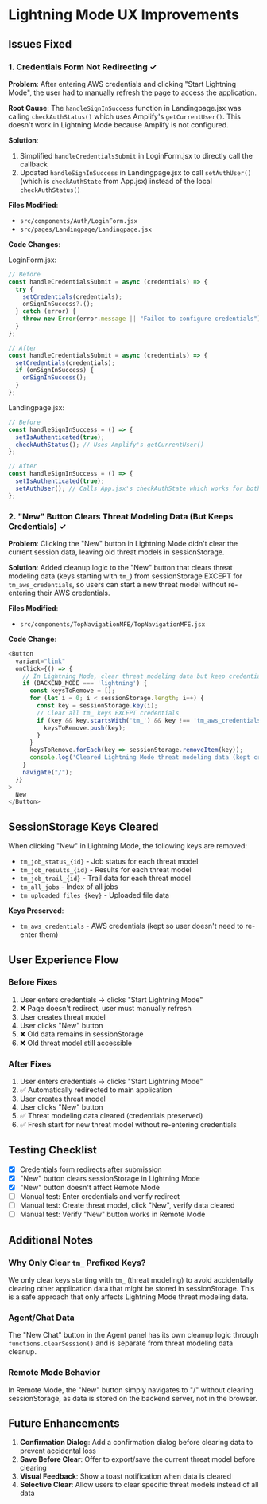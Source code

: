 # Lightning Mode UX Improvements

## Issues Fixed

### 1. Credentials Form Not Redirecting ✓
**Problem**: After entering AWS credentials and clicking "Start Lightning Mode", the user had to manually refresh the page to access the application.

**Root Cause**: The `handleSignInSuccess` function in Landingpage.jsx was calling `checkAuthStatus()` which uses Amplify's `getCurrentUser()`. This doesn't work in Lightning Mode because Amplify is not configured.

**Solution**: 
1. Simplified `handleCredentialsSubmit` in LoginForm.jsx to directly call the callback
2. Updated `handleSignInSuccess` in Landingpage.jsx to call `setAuthUser()` (which is `checkAuthState` from App.jsx) instead of the local `checkAuthStatus()`

**Files Modified**:
- `src/components/Auth/LoginForm.jsx`
- `src/pages/Landingpage/Landingpage.jsx`

**Code Changes**:

LoginForm.jsx:
```javascript
// Before
const handleCredentialsSubmit = async (credentials) => {
  try {
    setCredentials(credentials);
    onSignInSuccess?.();
  } catch (error) {
    throw new Error(error.message || "Failed to configure credentials");
  }
};

// After
const handleCredentialsSubmit = async (credentials) => {
  setCredentials(credentials);
  if (onSignInSuccess) {
    onSignInSuccess();
  }
};
```

Landingpage.jsx:
```javascript
// Before
const handleSignInSuccess = () => {
  setIsAuthenticated(true);
  checkAuthStatus(); // Uses Amplify's getCurrentUser()
};

// After
const handleSignInSuccess = () => {
  setIsAuthenticated(true);
  setAuthUser(); // Calls App.jsx's checkAuthState which works for both modes
};
```

### 2. "New" Button Clears Threat Modeling Data (But Keeps Credentials) ✓
**Problem**: Clicking the "New" button in Lightning Mode didn't clear the current session data, leaving old threat models in sessionStorage.

**Solution**: Added cleanup logic to the "New" button that clears threat modeling data (keys starting with `tm_`) from sessionStorage EXCEPT for `tm_aws_credentials`, so users can start a new threat model without re-entering their AWS credentials.

**Files Modified**:
- `src/components/TopNavigationMFE/TopNavigationMFE.jsx`

**Code Change**:
```javascript
<Button
  variant="link"
  onClick={() => {
    // In Lightning Mode, clear threat modeling data but keep credentials
    if (BACKEND_MODE === 'lightning') {
      const keysToRemove = [];
      for (let i = 0; i < sessionStorage.length; i++) {
        const key = sessionStorage.key(i);
        // Clear all tm_ keys EXCEPT credentials
        if (key && key.startsWith('tm_') && key !== 'tm_aws_credentials') {
          keysToRemove.push(key);
        }
      }
      keysToRemove.forEach(key => sessionStorage.removeItem(key));
      console.log('Cleared Lightning Mode threat modeling data (kept credentials)');
    }
    navigate("/");
  }}
>
  New
</Button>
```

## SessionStorage Keys Cleared

When clicking "New" in Lightning Mode, the following keys are removed:
- `tm_job_status_{id}` - Job status for each threat model
- `tm_job_results_{id}` - Results for each threat model
- `tm_job_trail_{id}` - Trail data for each threat model
- `tm_all_jobs` - Index of all jobs
- `tm_uploaded_files_{key}` - Uploaded file data

**Keys Preserved**:
- `tm_aws_credentials` - AWS credentials (kept so user doesn't need to re-enter them)

## User Experience Flow

### Before Fixes
1. User enters credentials → clicks "Start Lightning Mode"
2. ❌ Page doesn't redirect, user must manually refresh
3. User creates threat model
4. User clicks "New" button
5. ❌ Old data remains in sessionStorage
6. ❌ Old threat model still accessible

### After Fixes
1. User enters credentials → clicks "Start Lightning Mode"
2. ✅ Automatically redirected to main application
3. User creates threat model
4. User clicks "New" button
5. ✅ Threat modeling data cleared (credentials preserved)
6. ✅ Fresh start for new threat model without re-entering credentials

## Testing Checklist

- [x] Credentials form redirects after submission
- [x] "New" button clears sessionStorage in Lightning Mode
- [x] "New" button doesn't affect Remote Mode
- [ ] Manual test: Enter credentials and verify redirect
- [ ] Manual test: Create threat model, click "New", verify data cleared
- [ ] Manual test: Verify "New" button works in Remote Mode

## Additional Notes

### Why Only Clear `tm_` Prefixed Keys?
We only clear keys starting with `tm_` (threat modeling) to avoid accidentally clearing other application data that might be stored in sessionStorage. This is a safe approach that only affects Lightning Mode threat modeling data.

### Agent/Chat Data
The "New Chat" button in the Agent panel has its own cleanup logic through `functions.clearSession()` and is separate from threat modeling data cleanup.

### Remote Mode Behavior
In Remote Mode, the "New" button simply navigates to "/" without clearing sessionStorage, as data is stored on the backend server, not in the browser.

## Future Enhancements

1. **Confirmation Dialog**: Add a confirmation dialog before clearing data to prevent accidental loss
2. **Save Before Clear**: Offer to export/save the current threat model before clearing
3. **Visual Feedback**: Show a toast notification when data is cleared
4. **Selective Clear**: Allow users to clear specific threat models instead of all data
